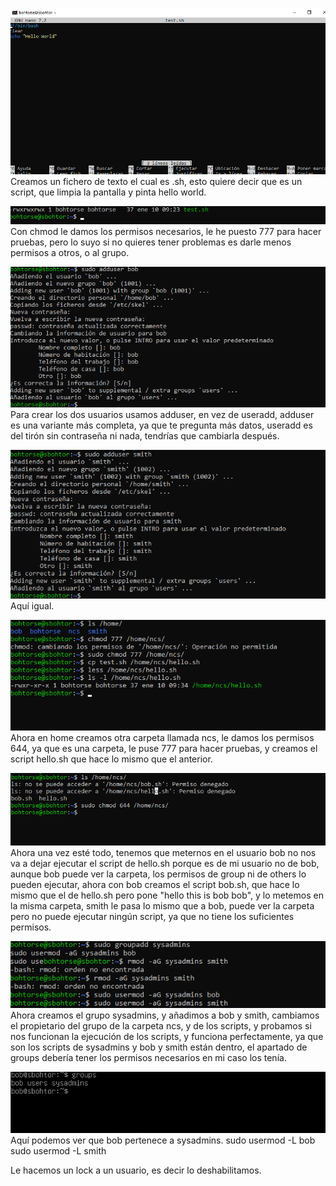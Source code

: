 ![Foto 1](1.png)
Creamos un fichero de texto el cual es .sh, esto quiere decir que es un script, que limpia la pantalla y pinta hello world.

![Foto 2](2.png)
Con chmod le damos los permisos necesarios, le he puesto 777 para hacer pruebas, pero lo suyo si no quieres tener problemas es darle menos permisos a otros, o al grupo.

![Foto 3](3.png)
Para crear los dos usuarios usamos adduser, en vez de useradd, adduser es una variante más completa, ya que te pregunta más datos, useradd es del tirón sin contraseña ni nada, tendrías que cambiarla después.

![Foto 4](4.png)
Aquí igual.

![Foto 5](5.png)
Ahora en home creamos otra carpeta llamada ncs, le damos los permisos 644, ya que es una carpeta, le puse 777 para hacer pruebas, y creamos el script hello.sh que hace lo mismo que el anterior.

![Foto 6](6.png)
Ahora una vez esté todo, tenemos que meternos en el usuario bob no nos va a dejar ejecutar el script de hello.sh porque es de mi usuario no de bob, aunque bob puede ver la carpeta, los permisos de group ni de others lo pueden ejecutar, ahora con bob creamos el script bob.sh, que hace lo mismo que el de hello.sh pero pone "hello this is bob bob", y lo metemos en la misma carpeta, smith le pasa lo mismo que a bob, puede ver la carpeta pero no puede ejecutar ningún script, ya que no tiene los suficientes permisos.

![Foto 7](7.png)
Ahora creamos el grupo sysadmins, y añadimos a bob y smith,
cambiamos el propietario del grupo de la carpeta ncs, y de los scripts, y probamos si nos funcionan la ejecución de los scripts, y funciona perfectamente, ya que son los scripts de sysadmins y bob y smith están dentro, el apartado de groups debería tener los permisos necesarios en mi caso los tenía.

![Foto 8](8.png)
Aquí podemos ver que bob pertenece a sysadmins.
sudo usermod -L bob
sudo usermod -L smith

Le hacemos un lock a un usuario, es decir lo deshabilitamos.